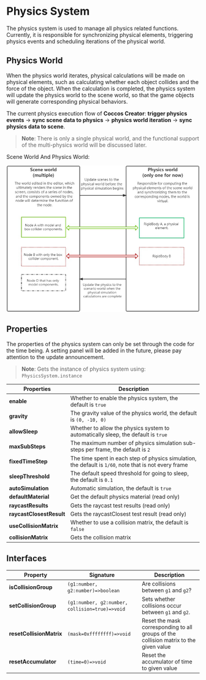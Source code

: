 # Physics System

The physics system is used to manage all physics related functions. Currently, it is responsible for synchronizing physical elements, triggering physics events and scheduling iterations of the physical world.

## Physics World

When the physics world iterates, physical calculations will be made on physical elements, such as calculating whether each object collides and the force of the object. When the calculation is completed, the physics system will update the physics world to the scene world, so that the game objects will generate corresponding physical behaviors.

The current physics execution flow of __Coccos Creator__: **trigger physics events** -> **sync scene data to physics** -> **physics world iteration** -> **sync physics data to scene**.

> **Note**: There is only a single physical world, and the functional support of the multi-physics world will be discussed later.

Scene World And Physics World:

![Scene World and Physics World](img/physics-world.jpg)

## Properties

The properties of the physics system can only be set through the code for the time being. A setting panel will be added in the future, please pay attention to the update announcement.

> **Note**: Gets the instance of physics system using: `PhysicsSystem.instance`

Properties | Description
---|---
**enable** | Whether to enable the physics system, the default is `true`
**gravity** | The gravity value of the physics world, the default is `(0, -10, 0)`
**allowSleep** | Whether to allow the physics system to automatically sleep, the default is `true`
**maxSubSteps** | The maximum number of physics simulation sub-steps per frame, the default is `2`
**fixedTimeStep** | The time spent in each step of physics simulation, the default is `1/60`, note that is not every frame
**sleepThreshold** | The default speed threshold for going to sleep, the default is `0.1`
**autoSimulation** | Automatic simulation, the default is `true`
**defaultMaterial** | Get the default physics material (read only)
**raycastResults** | Gets the raycast test results (read only)
**raycastClosestResult** | Gets the raycastClosest test result (read only)
**useCollisionMatrix** | Whether to use a collision matrix, the default is `false`
**collisionMatrix** | Gets the collision matrix

## Interfaces

Property | Signature | Description
---|---|---
**isCollisionGroup** | `(g1:number, g2:number)=>boolean` | Are collisions between `g1` and `g2`?
**setCollisionGroup** | `(g1:number, g2:number, collision=true)=>void` | Sets whether collisions occur between `g1` and `g2`.
**resetCollisionMatrix** | `(mask=0xffffffff)=>void` | Reset the mask corresponding to all groups of the collision matrix to the given value
**resetAccumulator** | `(time=0)=>void` | Reset the accumulator of time to given value
